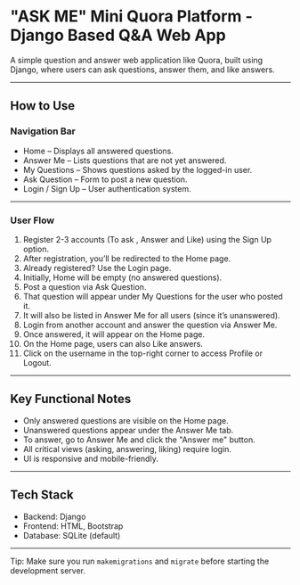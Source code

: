 # "ASK ME" Mini Quora Platform - Django Based Q&A Web App

A simple question and answer web application like Quora, built using Django, where users can ask questions, answer them, and like answers.

---

## How to Use

### Navigation Bar

- Home – Displays all answered questions.
- Answer Me – Lists questions that are not yet answered.
- My Questions – Shows questions asked by the logged-in user.
- Ask Question – Form to post a new question.
- Login / Sign Up – User authentication system.

---

### User Flow

1. Register 2-3 accounts (To ask , Answer and Like) using the Sign Up option.
2. After registration, you’ll be redirected to the Home page.
3. Already registered? Use the Login page.
4. Initially, Home will be empty (no answered questions).
5. Post a question via Ask Question.
6. That question will appear under My Questions for the user who posted it.
7. It will also be listed in Answer Me for all users (since it’s unanswered).
8. Login from another account and answer the question via Answer Me.
9. Once answered, it will appear on the Home page.
10. On the Home page, users can also Like answers.
11. Click on the username in the top-right corner to access Profile or Logout.

---

## Key Functional Notes

- Only answered questions are visible on the Home page.
- Unanswered questions appear under the Answer Me tab.
- To answer, go to Answer Me and click the "Answer me" button.
- All critical views (asking, answering, liking) require login.
- UI is responsive and mobile-friendly.

---

## Tech Stack

- Backend: Django
- Frontend: HTML, Bootstrap
- Database: SQLite (default)

---

Tip: Make sure you run `makemigrations` and `migrate` before starting the development server.
